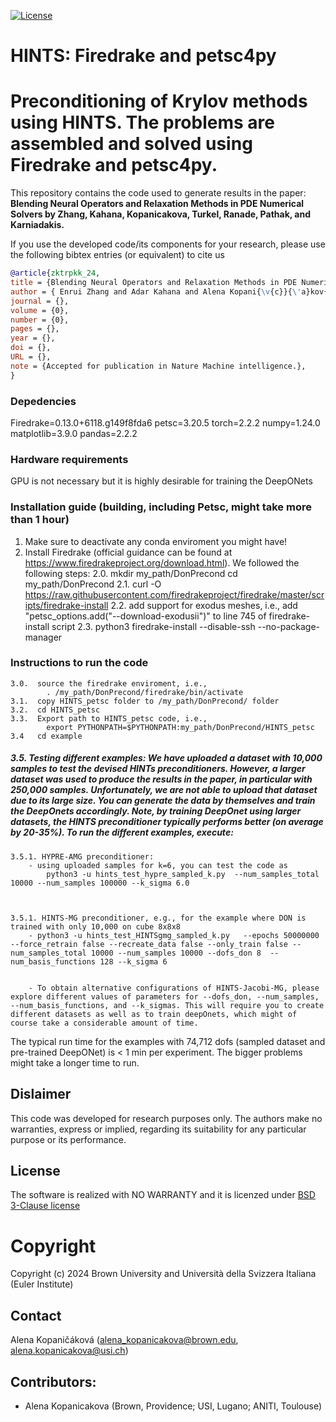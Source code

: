 [![License](https://img.shields.io/badge/License-BSD%203--Clause-blue.svg)](https://opensource.org/licenses/BSD-3-Clause)

# HINTS: Firedrake and petsc4py

# Preconditioning of Krylov methods using HINTS. The problems are assembled and solved using Firedrake and petsc4py. 
This repository contains the code used to generate results in the paper: <br> 
**Blending Neural Operators and Relaxation Methods in PDE Numerical Solvers by Zhang, Kahana, Kopanicakova, Turkel, Ranade, Pathak, and Karniadakis.**<br> 

If you use the developed code/its components for your research, please use the following bibtex entries (or equivalent) to cite us
```bibtex
@article{zktrpkk_24,
title = {Blending Neural Operators and Relaxation Methods in PDE Numerical Solvers},
author = { Enrui Zhang and Adar Kahana and Alena Kopani{\v{c}}{\'a}kov{\'a} and Eli Turkel and Rishikesh Ranade and Jay Pathak and George Em Karniadakis},
journal = {},
volume = {0},
number = {0},
pages = {},
year = {},
doi = {},
URL = {},
note = {Accepted for publication in Nature Machine intelligence.},
}
```


### Depedencies
Firedrake=0.13.0+6118.g149f8fda6
petsc=3.20.5
torch=2.2.2
numpy=1.24.0
matplotlib=3.9.0
pandas=2.2.2


### Hardware requirements
GPU is not necessary but it is highly desirable for training the DeepONets


### Installation guide (building, including Petsc, might take more than 1 hour)
1. Make sure to deactivate any conda enviroment you might have!
2. Install Firedrake (official guidance can be found at https://www.firedrakeproject.org/download.html). 
	We followed the following steps: 
	2.0. 	mkdir my_path/DonPrecond 
			cd my_path/DonPrecond
	2.1. curl -O https://raw.githubusercontent.com/firedrakeproject/firedrake/master/scripts/firedrake-install
	2.2. add support for exodus meshes, i.e., add  "petsc_options.add("--download-exodusii")" to line 745 of firedrake-install script
	2.3. python3 firedrake-install --disable-ssh --no-package-manager


### Instructions to run the code
	3.0.  source the firedrake enviroment, i.e., 
			. /my_path/DonPrecond/firedrake/bin/activate
	3.1.  copy HINTS_petsc folder to /my_path/DonPrecond/ folder
	3.2.  cd HINTS_petsc
	3.3.  Export path to HINTS_petsc code, i.e., 
			export PYTHONPATH=$PYTHONPATH:my_path/DonPrecond/HINTS_petsc
	3.4   cd example


##### 3.5. 	Testing different examples: We have uploaded a dataset with 10,000 samples to test the devised HINTs preconditioners. However, a larger dataset was used to produce the results in the paper, in particular with 250,000 samples. Unfortunately, we are not able to upload that dataset due to its large size. You can generate the data by themselves and train the DeepOnets accordingly. Note, by training DeepOnet using larger datasets, the HINTS preconditioner typically performs better (on average by 20-35%). To run the different examples, execute: 
			

	3.5.1. HYPRE-AMG preconditioner: 
		- using uploaded samples for k=6, you can test the code as
			python3 -u hints_test_hypre_sampled_k.py  --num_samples_total 10000 --num_samples 100000 --k_sigma 6.0 



	3.5.1. HINTS-MG preconditioner, e.g., for the example where DON is trained with only 10,000 on cube 8x8x8 
		- python3 -u hints_test_HINTSgmg_sampled_k.py   --epochs 50000000 --force_retrain false --recreate_data false --only_train false --num_samples_total 10000 --num_samples 10000 --dofs_don 8  --num_basis_functions 128 --k_sigma 6


		- To obtain alternative configurations of HINTS-Jacobi-MG, please explore different values of parameters for --dofs_don, --num_samples, --num_basis_functions, and --k_sigmas. This will require you to create different datasets as well as to train deepOnets, which might of course take a considerable amount of time. 


The typical run time for the examples with 74,712 dofs (sampled dataset and pre-trained DeepONet) is < 1 min per experiment. 
The bigger problems might take a longer time to run. 



## Dislaimer
This code was developed for research purposes only. The authors make no warranties, express or implied, regarding its suitability for any particular purpose or its performance.

## License
The software is realized with NO WARRANTY and it is licenzed under [BSD 3-Clause license](https://opensource.org/licenses/BSD-3-Clause)

# Copyright
Copyright (c) 2024 Brown University and Università della Svizzera Italiana (Euler Institute)


## Contact
Alena Kopaničáková (<alena_kopanicakova@brown.edu>, <alena.kopanicakova@usi.ch>)


## Contributors: 
* Alena Kopanicakova (Brown, Providence; USI, Lugano; ANITI, Toulouse)

